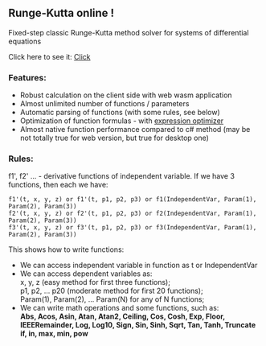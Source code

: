 ## Runge-Kutta online !

Fixed-step classic Runge-Kutta method solver for systems of differential equations

Click here to see it: [Click](https://eugenca.github.io/wasm_projects/runge-kutta/)

### Features:
* Robust calculation on the client side with web wasm application
* Almost unlimited number of functions / parameters
* Automatic parsing of functions (with some rules, see below)
* Optimization of function formulas - with [expression optimizer](https://github.com/Thorium/Linq.Expression.Optimizer)
* Almost native function performance compared to c# method (may be not totally true for web version, but true for desktop one)

### Rules:
f1', f2' ... - derivative functions of independent variable.
If we have 3 functions, then each we have:
```
f1'(t, x, y, z) or f1'(t, p1, p2, p3) or f1(IndependentVar, Param(1), Param(2), Param(3)) 
f2'(t, x, y, z) or f2'(t, p1, p2, p3) or f2(IndependentVar, Param(1), Param(2), Param(3)) 
f3'(t, x, y, z) or f3'(t, p1, p2, p3) or f3(IndependentVar, Param(1), Param(2), Param(3))
```
This shows how to write functions:
* We can access independent variable in function as t or IndependentVar
* We can access dependent variables as:\
    x, y, z (easy method for first three functions);\
    p1, p2, ... p20 (moderate method for first 20 functions);\
    Param(1), Param(2), ... Param(N) for any of N functions;
* We can write math operations and some functions, such as:\
    **Abs, Acos, Asin, Atan, Atan2, Ceiling, Cos, Cosh, Exp, Floor, IEEERemainder, Log, Log10, Sign, Sin, Sinh, Sqrt, Tan, Tanh, Truncate**\
    **if, in, max, min, pow**
